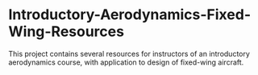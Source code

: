 # Introductory-Aerodynamics-Fixed-Wing-Resources
This project contains several resources for instructors of an introductory aerodynamics course, with application to design of fixed-wing aircraft.
